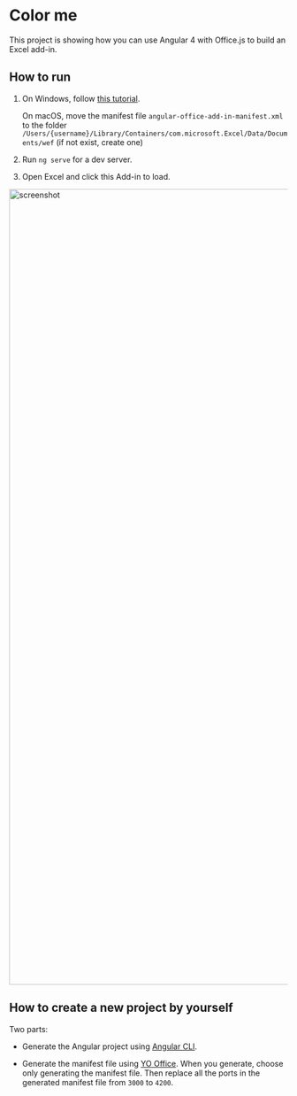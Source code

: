 # Color me

This project is showing how you can use Angular 4 with Office.js to build an Excel add-in.

## How to run

1.
    On Windows, follow [this tutorial](https://dev.office.com/docs/add-ins/testing/create-a-network-shared-folder-catalog-for-task-pane-and-content-add-ins).

    On macOS, move the manifest file `angular-office-add-in-manifest.xml` to the folder `/Users/{username}/Library/Containers/com.microsoft.Excel/Data/Documents/wef` (if not exist, create one)

2. Run `ng serve` for a dev server.

3. Open Excel and click this Add-in to load.

<img width="1438" alt="screenshot" src="https://cloud.githubusercontent.com/assets/3375461/25642142/c441e1ea-2f4c-11e7-81a8-d0390b419624.png">

## How to create a new project by yourself

Two parts:

- Generate the Angular project using [Angular CLI](https://github.com/angular/angular-cli).

- Generate the manifest file using [YO Office](https://github.com/OfficeDev/generator-office). When you generate, choose only generating the manifest file.
Then replace all the ports in the generated manifest file from `3000` to `4200`.
